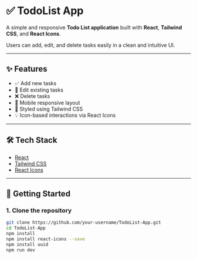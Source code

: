 # ✅ TodoList App

A simple and responsive **Todo List application** built with **React**, **Tailwind CSS**, and **React Icons**.

Users can add, edit, and delete tasks easily in a clean and intuitive UI.

---

## ✨ Features

- ✅ Add new tasks
- 📝 Edit existing tasks
- ❌ Delete tasks
- 📱 Mobile responsive layout
- 🎨 Styled using Tailwind CSS
- 💡 Icon-based interactions via React Icons

---

## 🛠️ Tech Stack

- [React](https://reactjs.org/)
- [Tailwind CSS](https://tailwindcss.com/)
- [React Icons](https://react-icons.github.io/react-icons)

---

## 🚀 Getting Started

### 1. Clone the repository

```bash
git clone https://github.com/your-username/TodoList-App.git
cd TodoList-App
npm install
npm install react-icons --save
npm install uuid
npm run dev
```

